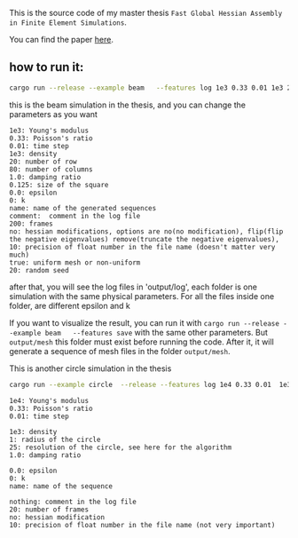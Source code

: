 This is the source code of my master thesis `Fast Global Hessian Assembly in Finite Element Simulations`.

You can find the paper [here](./thesis.pdf).

## how to run it:

```bash
cargo run --release --example beam   --features log 1e3 0.33 0.01 1e3 20 80 1.0 0.125 0.0 0 name comment 200 no 10 true 20
```

this is the beam simulation in the thesis, and you can change the parameters as you want
```
1e3: Young's modulus
0.33: Poisson's ratio
0.01: time step
1e3: density
20: number of row
80: number of columns
1.0: damping ratio
0.125: size of the square
0.0: epsilon
0: k
name: name of the generated sequences
comment:  comment in the log file
200: frames
no: hessian modifications, options are no(no modification), flip(flip the negative eigenvalues) remove(truncate the negative eigenvalues),
10: precision of float number in the file name (doesn't matter very much)
true: uniform mesh or non-uniform
20: random seed
```

after that, you will see the log files in 'output/log', each folder is one simulation with the same physical parameters. For all the files inside one folder, are different epsilon and k

If you want to visualize the result, you can run it with  `cargo run --release --example beam   --features save` with the same other parameters. But `output/mesh` this folder must exist before running the code. After it, it will generate a sequence of mesh files in the folder `output/mesh`.

This is another circle simulation in the thesis

```bash
cargo run --example circle  --release --features log 1e4 0.33 0.01  1e3 1 25  1.0  0.0 0  name  nothing  20 no 10
```
 
```
1e4: Young's modulus
0.33: Poisson's ratio
0.01: time step
 
1e3: density
1: radius of the circle
25: resolution of the circle, see here for the algorithm
1.0: damping ratio
 
0.0: epsilon
0: k
name: name of the sequence
 
nothing: comment in the log file
20: number of frames
no: hessian modification
10: precision of float number in the file name (not very important)
```